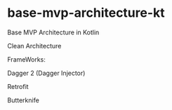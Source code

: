 # base-mvp-architecture-kt

Base MVP Architecture in Kotlin


Clean Architecture


FrameWorks:

Dagger 2 (Dagger Injector)

Retrofit

Butterknife
